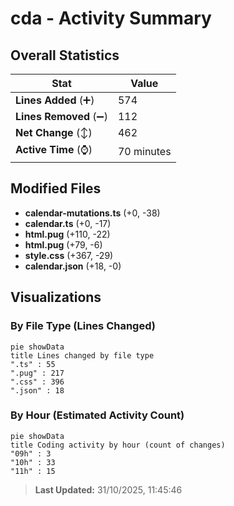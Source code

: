 # cda - Activity Summary 

## Overall Statistics

| Stat                   | Value                                                             |
| ---------------------- | ----------------------------------------------------------------- |
| **Lines Added** (➕)   | 574                                          |
| **Lines Removed** (➖) | 112                                        |
| **Net Change** (↕)    | 462                |
| **Active Time** (⌚)   | 70 minutes |


## Modified Files
- **calendar-mutations.ts** (+0, -38)
- **calendar.ts** (+0, -17)
- **html.pug** (+110, -22)
- **html.pug** (+79, -6)
- **style.css** (+367, -29)
- **calendar.json** (+18, -0)

## Visualizations

### By File Type (Lines Changed)

```mermaid
pie showData
title Lines changed by file type
".ts" : 55
".pug" : 217
".css" : 396
".json" : 18
```

### By Hour (Estimated Activity Count)

```mermaid
pie showData
title Coding activity by hour (count of changes)
"09h" : 3
"10h" : 33
"11h" : 15
```


> **Last Updated:** 31/10/2025, 11:45:46